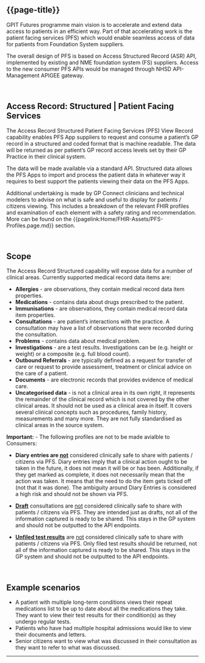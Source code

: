 ## {{page-title}}

GPIT Futures programme main vision is to accelerate and extend data access to patients in an efficient way. Part of that accelerating work is the patient facing services (PFS) which would enable seamless access of data for patients from Foundation System suppliers.

The overall design of PFS is based on Access Structured Record (ASR) API, implemented by existing and NME foundation system (FS) suppliers. Access to the new consumer PFS APIs would be managed through NHSD API-Management APIGEE gateway.

<br/>

## Access Record: Structured | Patient Facing Services

The Access Record Structured Patient Facing Services (PFS) View Record capability enables PFS App suppliers to request and consume a patient’s GP record in a structured and coded format that is machine readable. The data will be returned as per patient’s GP record access levels set by their GP Practice in their clinical system. 

The data will be made available via a standard API. Structured data allows the PFS Apps to import and process the patient data in whatever way it requires to best support the patients viewing their data on the PFS Apps.

Additional undertaking is made by GP Connect clinicians and technical modelers to advise on what is safe and useful to display for patients / citizens viewing. This includes a breakdown of the relevant FHIR profiles and examination of each element with a safety rating and recommendation. More can be found on the {{pagelink:Home/FHIR-Assets/PFS-Profiles.page.md}} section.

<br/>

## Scope

The Access Record Structured capability will expose data for a number of clinical areas. Currently supported medical record data items are: 

- <b>Allergies</b> - are observations, they contain medical record data item properties.
- <b>Medications</b> - contains data about drugs prescribed to the patient. 
- <b>Immunisations</b> - are observations, they contain medical record data item properties.
- <b>Consultations</b> - are patient’s interactions with the practice. A consultation may have a list of observations that were recorded during the consultation.
- <b>Problems</b> - contains data about medical problem. 
- <b>Investigations</b> - are a test results. Investigations can be (e.g. height or weight) or a composite (e.g. full blood count).
- <b>Outbound Referrals</b> - are typically defined as a request for transfer of care or request to provide assessment, treatment or clinical advice on the care of a patient.
- <b>Documents</b> - are electronic records that provides evidence of medical care.
- <b>Uncategorised data</b> - is not a clinical area in its own right, it represents the remainder of the clinical record which is not covered by the other clinical areas. It should not be used as a clinical area in itself. It covers several clinical concepts such as procedures, family history, measurements and many more. They are not fully standardised as clinical areas in the source system.

<div class="alert alert-warning nhsd-t-body" role="alert">
<i class="fa fa-exclamation-triangle"></i> <b>Important:</b> - The following profiles are not to be made avialble to Consumers:

- <b>Diary entries are <u>not</u></b> considered clinically safe to share with patients / citizens via PFS. Diary entries imply that a clinical action ought to be taken in the future, it does not mean it will be or has been. Additionally, if they get marked as complete, it does not necessarily mean that the action was taken. It means that the need to do the item gets ticked off (not that it was done). The ambiguity around Diary Entries is considered a high risk and should not be shown via PFS.​

- <b><u>Draft</u></b> consultations are <u>not</u> considered clinically safe to share with patients / citizens via PFS. They are intended just as drafts, not all of the information captured is ready to be shared. This stays in the GP system and should not be outputted to the API endpoints.</p>

- <b><u>Unfiled test results</u></b> are <u>not</u> considered clinically safe to share with patients / citizens via PFS. Only filed test results should be returned, not all of the information captured is ready to be shared. This stays in the GP system and should not be outputted to the API endpoints.</p>
</div>

<br/>

## Example scenarios 

- A patient with multiple long-term conditions views their repeat medications list to be up to date about all the medications they take. They want to view their test results for their condition(s) as they undergo regular tests. 
- Patients who have had multiple hospital admissions would like to view their documents and letters. 
- Senior citizens want to view what was discussed in their consultation as they want to refer to what was discussed.

---
